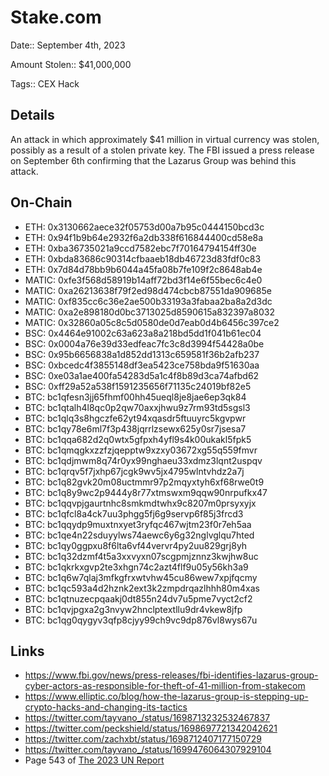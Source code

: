 # Stake.com

Date:: September 4th, 2023

Amount Stolen:: $41,000,000

Tags:: CEX Hack




## Details

An attack in which approximately $41 million in virtual currency was stolen, possibly as a result of a stolen private key. The FBI issued a press release on September 6th confirming that the Lazarus Group was behind this attack.


## On-Chain
- ETH: 0x3130662aece32f05753d00a7b95c0444150bcd3c
- ETH: 0x94f1b9b64e2932f6a2db338f616844400cd58e8a
- ETH: 0xba36735021a9ccd7582ebc7f70164794154ff30e
- ETH: 0xbda83686c90314cfbaaeb18db46723d83fdf0c83
- ETH: 0x7d84d78bb9b6044a45fa08b7fe109f2c8648ab4e
- MATIC: 0xfe3f568d58919b14aff72bd3f14e6f55bec6c4e0
- MATIC: 0xa26213638f79f2ed98d474cbcb87551da909685e
- MATIC: 0xf835cc6c36e2ae500b33193a3fabaa2ba8a2d3dc
- MATIC: 0xa2e898180d0bc3713025d8590615a832397a8032
- MATIC: 0x32860a05c8c5d0580de0d7eab0d4b6456c397ce2
- BSC: 0x4464e91002c63a623a8a218bd5dd1f041b61ec04
- BSC: 0x0004a76e39d33edfeac7fc3c8d3994f54428a0be
- BSC: 0x95b6656838a1d852dd1313c659581f36b2afb237
- BSC: 0xbcedc4f3855148df3ea5423ce758bda9f51630aa
- BSC: 0xe03a1ae400fa54283d5a1c4f8b89d3ca74afbd62
- BSC: 0xff29a52a538f1591235656f71135c24019bf82e5
- BTC: bc1qfesn3jj65fhmf00hh45ueql8je8jae6ep3qk84    
- BTC: bc1qtalh4l8qc0p2qw70axxjhwu9z7rm93td5sgsl3    
- BTC: bc1qlq3s8hgczfe62yt94xqasdr5ftuuyrc5kgvpwr
- BTC: bc1qy78e6ml7f3p438jqrrlzsewx625y0sr7jsesa7
- BTC: bc1qqa682d2q0wtx5gfpxh4yfl9s4k00ukakl5fpk5
- BTC: bc1qmqgkxzzfzjqepptw9xzxy03672xg55q559fmvr
- BTC: bc1qdjmwm8q74r0yx99nghaeu33xdmz3lqnt2uspqv
- BTC: bc1qrqv5f7jxhp67jcgk9wv5jx4795wlntvhdz2a7j
- BTC: bc1q82gvk20m08uctmmr97p2mqyxtyh6xf68rwe0t9
- BTC: bc1q8y9wc2p9444y8r77xtmswxm9qqw90nrpufkx47
- BTC: bc1qqvpjgaurtnhc8smkmdtwhx9c8207m0prsyxyjx
- BTC: bc1qfcl8a4ck7uu3phgg5fj6g9servp6f85j3frcd3
- BTC: bc1qqydp9muxtnxyet3ryfqc467wjtm23f0r7eh5aa
- BTC: bc1qe4n22sduyylws74aewc6y6g32nglvglqu7hted
- BTC: bc1qy0ggpxu8f6lta6vf44vervr4py2uu829grj8yh
- BTC: bc1q32dzmf4t5a3xxvyxn07scgpmjznnz3kwjhw8uc
- BTC: bc1qkrkxgvp2te3xhgn74c2azt4flf9u05y56kh3a9
- BTC: bc1q6w7qlaj3mfkgfrxwtvhw45cu86wew7xpjfqcmy
- BTC: bc1qc593a4d2hznk2ext3k2zmpdrqazlhhh80m4xas
- BTC: bc1qtnuzecpqaakj0dt855n24dv7u5pme7vyct2cf2
- BTC: bc1qvjpgxa2g3nvyw2hnclptextllu9dr4vkew8jfp
- BTC: bc1qg0qygyv3qfp8cjyy99ch9vc9dp876vl8wys67u


## Links
- https://www.fbi.gov/news/press-releases/fbi-identifies-lazarus-group-cyber-actors-as-responsible-for-theft-of-41-million-from-stakecom
- https://www.elliptic.co/blog/how-the-lazarus-group-is-stepping-up-crypto-hacks-and-changing-its-tactics
- https://twitter.com/tayvano_/status/1698713232532467837
- https://twitter.com/peckshield/status/1698697721342042621
- https://twitter.com/zachxbt/status/1698712407177150729
- https://twitter.com/tayvano_/status/1699476064307929104
- Page 543 of [The 2023 UN Report](https://documents.un.org/doc/undoc/gen/n24/032/68/pdf/n2403268.pdf?token=Lnb4xBoncpFwgtMIpl&fe=true)
